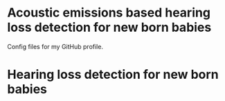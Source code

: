 # Acoustic emissions based hearing loss detection for new born babies
Config files for my GitHub profile.
# Hearing loss detection for new born babies


